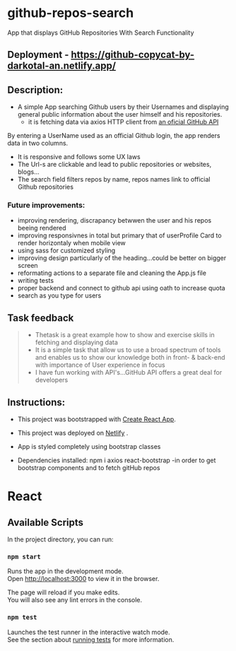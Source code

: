 # github-repos-search
App that displays GitHub Repositories With Search Functionality

## Deployment - https://github-copycat-by-darkotal-an.netlify.app/

## Description:
* A simple App searching Github users by their Usernames and displaying general public information about the user himself and his repositories.
  * it is fetching data via axios HTTP client from [an oficial GitHub API](https://docs.github.com/en/rest)

By entering a UserName used as an official Github login, the app renders data in two columns.
* It is responsive and follows some UX laws
* The Url-s are clickable and lead to public repositories or websites, blogs... 
* The search field filters repos by name, repos names link to official Github repositories

### Future improvements:
 * improving rendering, discrapancy betwwen the user and his repos beeing rendered
 * improving responsivnes in total but primary that of userProfile Card to render horizontaly when mobile view
 * using sass for customized styling
 * improving design particularly of the heading...could be better on bigger screen
 * reformating actions to a separate file and cleaning the App.js file
 * writing tests 
 * proper backend and connect to github api using oath to increase quota 
 * search as you type for users

## Task feedback
 > - Thetask is a great example how to show and exercise skills in fetching and displaying data 
 > - It is a simple task that allow us to use a broad spectrum of tools and enables us to show our knowledge both in front- & back-end with importance of User experience in focus
 > - I have fun working with API's...GitHub API offers a great deal for developers

## Instructions: 
* This project was bootstrapped with [Create React App](https://github.com/facebook/create-react-app).

* This project was deployed on [Netlify](https://www.netlify.com/) .

* App is styled completely using bootstrap classes

* Dependencies installed: npm i axios react-bootstrap 
  -in order to get bootstrap components and to fetch gitHub repos
            
# React 
## Available Scripts

In the project directory, you can run:

### `npm start`

Runs the app in the development mode.\
Open [http://localhost:3000](http://localhost:3000) to view it in the browser.

The page will reload if you make edits.\
You will also see any lint errors in the console.

### `npm test`

Launches the test runner in the interactive watch mode.\
See the section about [running tests](https://facebook.github.io/create-react-app/docs/running-tests) for more information.

